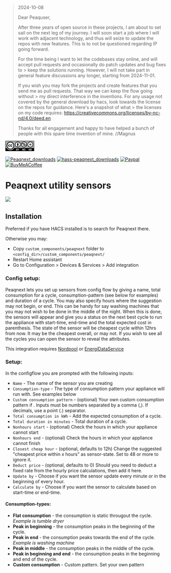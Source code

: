 > 2024-10-08
> 
> Dear Peaquser,
> 
> After three years of open source in these projects, I am about to set sail on the next leg of my journey.
> I will soon start a job where I will work with adjacent technology, and thus will seize to update the repos with new features.
> This is to not be questioned regarding IP going forward.
> 
> For the time being I want to let the codebases stay online, and will accept pull requests and occasionally do patch updates and bug fixes to > keep the solutions running.
> However, I will not take part in general feature discussions any longer, starting from 2024-11-01.
> 
> If you wish you may fork the projects and create features that you send me as pull requests. That way we can keep the flow going without > my direct interference in the inventions.
> For any usage not covered by the general download by hacs, look towards the license on the repos for guidance. Here's a snapshot of what > the licenses on my code requires: https://creativecommons.org/licenses/by-nc-nd/4.0/deed.en
> 
> Thanks for all engagement and happy to have helped a bunch of people with this spare time invention of mine. 
> //Magnus

<img src="https://raw.githubusercontent.com/creativecommons/cc-assets/main/license_badges/big/by_nc_nd.svg" width="90">

[![Peaqnext_downloads](https://img.shields.io/github/downloads/elden1337/hass-peaqnext/total)](https://github.com/elden1337/hass-peaqnext) 
[![hass-peaqnext_downloads](https://img.shields.io/github/downloads/elden1337/hass-peaqnext/latest/total)](https://github.com/elden1337/hass-peaqnext)
[![Paypal](https://img.shields.io/badge/Sponsor-PayPal-orange.svg)](https://www.paypal.com/donate/?hosted_button_id=GLGW8QAAQC2FG)
[![BuyMeACoffee](https://img.shields.io/badge/Sponsor-BuyMeACoffee-orange.svg)](https://buymeacoffee.com/elden)

# Peaqnext utility sensors


<img src="https://raw.githubusercontent.com/elden1337/hass-peaq/main/assets/icon.png" width="125">

## Installation
Preferred if you have HACS installed is to search for Peaqnext there.

Otherwise you may:
- Copy `custom_components/peaqnext` folder to `<config_dir>/custom_components/peaqnext/`
- Restart Home assistant
- Go to Configuration > Devices & Services > Add integration

### Config setup:

Peaqnext lets you set up sensors from config flow by giving a name, total consumption for a cycle, consumption-pattern (see below for examples) and duration of a cycle. 
You may also specify hours where the suggestion may not begin, or end. This can be handy for say washing machines that you may not wish to be done in the middle of the night.
When this is done, the sensors will appear and give you a status on the next best cycle to run the appliance with start-time, end-time and the total expected cost in parenthesis. 
The state of the sensor will be cheapest cycle within 12hrs from now. It may be the cheapest overall, or may not. If you wish to see all the cycles you can open the sensor to reveal the attributes.

This integration requires [Nordpool](https://github.com/custom-components/nordpool) or [EnergiDataService](https://github.com/MTrab/energidataservice)

### Setup:

In the configflow you are prompted with the following inputs:

- `Name` - The name of the sensor you are creating
- `Consumption-type` - The type of consumption pattern your appliance will run with. See examples below
- `Custom consumption pattern` - (optional) Your own custom consumption pattern if . Inputs must be numbers separated by a comma (,). If decimals, use a point (.) separator.
- `Total consumption in kWh` - Add the expected consumption of a cycle. 
- `Total duration in minutes` - Total duration of a cycle.
- `Nonhours start` - (optional) Check the hours in which your appliance cannot start
- `Nonhours end` - (optional) Check the hours in which your appliance cannot finish
- `Closest cheap hour` - (optional, defaults to 12h) Change the suggested "cheapest price within x hours" as sensor-state. Set to 48 or more to ignore it.
- `Deduct price` - (optional, defaults to 0) Should you need to deduct a fixed rate from the hourly price calculations, then add it here.
- `Update by` - Choose if you want the sensor update every minute or in the beginning of every hour.
- `Calculate by` - Choose if you want the sensor to calculate based on start-time or end-time.

#### Consumption-types:

* **Flat consumption** - the consumption is static througout the cycle. _Example is tumble dryer_
* **Peak in beginning** - the consumption peaks in the beginning of the cycle.
* **Peak in end** - the consumption peaks towards the end of the cycle. _Example is washing machine_
* **Peak in middle** - the consumption peaks in the middle of the cycle.
* **Peak in beginning and end** - the consumption peaks in the beginning and end of the cycle.
* **Custom consumption** - Custom pattern. Set your own pattern
